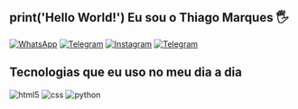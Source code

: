 ## print('Hello World!') Eu sou o Thiago Marques 🖐️

[![WhatsApp](https://img.shields.io/badge/WhatsApp-25D366?style=for-the-badge&logo=whatsapp&logoColor=white)](https://wa.me/5551991018166)
[![Telegram](https://img.shields.io/badge/Telegram-2CA5E0?style=for-the-badge&logo=telegram&logoColor=white)](https://t.me/devmarquex)
[![Instagram](https://img.shields.io/badge/Instagram-E4405F?style=for-the-badge&logo=instagram&logoColor=white)](https://www.instagram.com/thi_marquex/)
[![Telegram](https://img.shields.io/badge/LinkedIn-0077B5?style=for-the-badge&logo=linkedin&logoColor=white)](https://twitch.tv/fragabr)

## Tecnologias que eu uso no meu dia a dia

<div style="display: inline_block">
  
  <img align="center" alt="html5" src="https://img.shields.io/badge/HTML5-E34F26?style=for-the-badge&logo=html5&logoColor=white" />
  <img align="center" alt="css" src="https://img.shields.io/badge/CSS3-1572B6?style=for-the-badge&logo=css3&logoColor=white" />
  <img align="center" alt="python" src="https://img.shields.io/badge/Python-14354C?style=for-the-badge&logo=python&logoColor=white" />

</div><br/>

